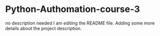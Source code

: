 # Python-Authomation-course-3
no description needed
I am editing the README file. Adding some more details about the project description.
